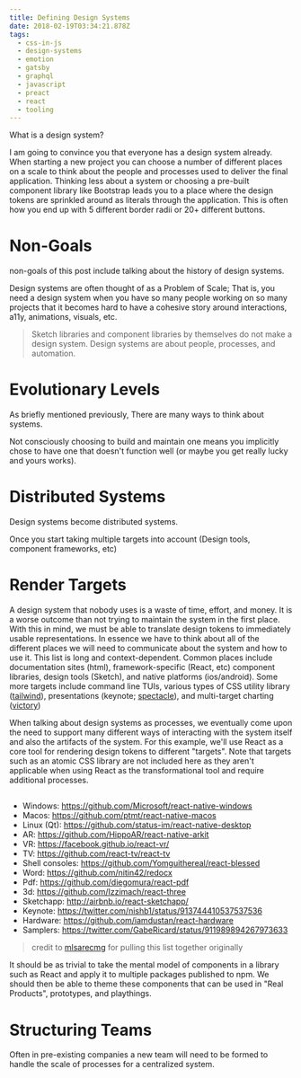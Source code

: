 ```yaml
---
title: Defining Design Systems
date: 2018-02-19T03:34:21.878Z
tags:
  - css-in-js
  - design-systems
  - emotion
  - gatsby
  - graphql
  - javascript
  - preact
  - react
  - tooling
---
```

What is a design system?

I am going to convince you that everyone has a design system already. When
starting a new project you can choose a number of different places on a scale to
think about the people and processes used to deliver the final application.
Thinking less about a system or choosing a pre-built component library like
Bootstrap leads you to a place where the design tokens are sprinkled around as
literals through the application. This is often how you end up with 5 different
border radii or 20+ different buttons.

# Non-Goals

non-goals of this post include talking about the history of design systems.

Design systems are often thought of as a Problem of Scale; That is, you need a
design system when you have so many people working on so many projects that it
becomes hard to have a cohesive story around interactions, a11y, animations,
visuals, etc.

> Sketch libraries and component libraries by themselves do not make a design
> system. Design systems are about people, processes, and automation.

# Evolutionary Levels

As briefly mentioned previously, There are many ways to think about systems.

Not consciously choosing to build and maintain one means you implicitly chose to
have one that doesn't function well (or maybe you get really lucky and yours
works).

# Distributed Systems

Design systems become distributed systems.

Once you start taking multiple targets into account (Design tools, component
frameworks, etc)

# Render Targets

A design system that nobody uses is a waste of time, effort, and money. It is a
worse outcome than not trying to maintain the system in the first place. With
this in mind, we must be able to translate design tokens to immediately usable
representations. In essence we have to think about all of the different places
we will need to communicate about the system and how to use it. This list is
long and context-dependent. Common places include documentation sites (html),
framework-specific (React, etc) component libraries, design tools (Sketch), and
native platforms (ios/android). Some more targets include command line TUIs,
various types of CSS utility library ([tailwind][tailwind]), presentations
(keynote; [spectacle][spectacle]), and multi-target charting
([victory][victory])

When talking about design systems as processes, we eventually come upon the need
to support many different ways of interacting with the system itself and also
the artifacts of the system. For this example, we'll use React as a core tool
for rendering design tokens to different "targets". Note that targets such as an
atomic CSS library are not included here as they aren't applicable when using
React as the transformational tool and require additional processes.

##

* Windows: https://github.com/Microsoft/react-native-windows
* Macos: https://github.com/ptmt/react-native-macos
* Linux (Qt): https://github.com/status-im/react-native-desktop
* AR: https://github.com/HippoAR/react-native-arkit
* VR: https://facebook.github.io/react-vr/
* TV: https://github.com/react-tv/react-tv
* Shell consoles: https://github.com/Yomguithereal/react-blessed
* Word: https://github.com/nitin42/redocx
* Pdf: https://github.com/diegomura/react-pdf
* 3d: https://github.com/Izzimach/react-three
* Sketchapp: http://airbnb.io/react-sketchapp/
* Keynote: https://twitter.com/nishb1/status/913744410537537536
* Hardware: https://github.com/iamdustan/react-hardware
* Samplers: https://twitter.com/GabeRicard/status/911989894267973633

> credit to [mlsarecmg](https://news.ycombinator.com/item?id=16198843) for
> pulling this list together originally

It should be as trivial to take the mental model of components in a library such
as React and apply it to multiple packages published to npm. We should then be
able to theme these components that can be used in "Real Products", prototypes,
and playthings.

# Structuring Teams

Often in pre-existing companies a new team will need to be formed to handle the
scale of processes for a centralized system.

[spectacle]: http://formidable.com/open-source/spectacle/
[tailwind]: https://tailwindcss.com/docs/what-is-tailwind/#component-friendly
[victory]: http://formidable.com/open-source/victory/
